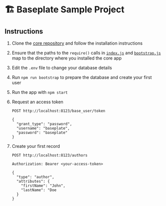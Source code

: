 # 🏗 Baseplate Sample Project

## Instructions

1. Clone the [core repository](https://github.com/baseplatejs/core) and follow the installation instructions

1. Ensure that the paths to the `require()` calls in [`index.js`](https://github.com/baseplatejs/sample-project/blob/master/index.js#L1) and [`bootstrap.js`](https://github.com/baseplatejs/sample-project/blob/master/bootstrap.js#L1) map to the directory where you installed the core app

1. Edit the `.env` file to change your database details

1. Run `npm run bootstrap` to prepare the database and create your first user

1. Run the app with `npm start`

1. Request an access token

   ```
   POST http://localhost:8123/base_user/token

   {
     "grant_type": "password",
     "username": "baseplate",
     "password": "baseplate"
   }
   ```

1. Create your first record

   ```
   POST http://localhost:8123/authors

   Authorization: Bearer <your-access-token>

   {
     "type": "author",
     "attributes": {
       "firstName": "John",
       "lastName": "Doe
     }
   }
   ```
